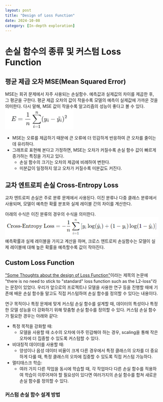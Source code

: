 ```yaml
---
layout: post
title: "Design of Loss Function"
date: 2024-10-08
category: [In-depth exploration]
---
```


# 손실 함수의 종류 및 커스텀 Loss Function

## 평균 제곱 오차 MSE(Mean Squared Error)

MSE는 회귀 문제에서 자주 사용되는 손실함수. 예측값과 실제값의 차이를 제곱한 후, 그 평균을 구한다. 평균 제곱 오차의 값이 작을수록 모델의 예측이 실제값에 가까운 것을 의미한다. 다시 말해, MSE 값이 작을수록 알고리즘의 성능이 좋다고 볼 수 있다.
<img src='/public/img/241008/MSE.png' alt='Equation of MSE'>

- MSE는 오류를 제곱하기 때문에 큰 오류에 더 민감하게 반응하여 큰 오차를 줄이는 데 유리하다.
- 그래프로 표현해 본다고 가정하면, MSE는 오차가 커질수록 손실 함수 값이 빠르게 증가하는 특징을 가지고 있다.
  - 손실 함수의 크기는 오차의 제곱에 비례하여 변한다.
  - 미분값이 일정하지 않고 오차가 커질수록 미분값도 커진다.

## 교차 엔트로피 손실 Cross-Entropy Loss

교차 엔트로피 손실은 주로 분류 문제에서 사용된다. 이진 분류나 다중 클래스 분류에서 사용되며, 모델이 예측한 확률 분포와 실제 레이블 간의 차이를 계산한다.

아래의 수식은 이진 분류의 경우의 수식을 의미한다.
<img src='/public/img/241008/Cross-Entropy Loss.png' alt='Equation of Cross-Entropy Loss'>
예측확률과 실제 레이블을 가지고 계산을 하며, 크로스 엔트로피 손실함수는 모델이 실제 레이블에 대해 높은 확률을 예측할수록 값이 작아진다.

## Custom Loss Function

<a href='https://www.ine.pt/revstat/pdf/rs070102.pdf'>"Some Thoughts about the design of Loss Function"</a>이라는 제목의 논문에 "there is no need to stick to "standard" loss function such as the L2-loss"라는 문장이 있었다. 우리가 앞으로의 프로젝트나 모델을 사용한 연구 등을 진행할 때에 기존에 배운 손실 함수들 말고도 직접 커스텀하여 손실 함수를 정의할 수 있다는 내용이다.

연구 목적이나 특정 문제에 맞게 커스텀 손실 함수를 설계할 때, 데이터의 특성이나 특정한 모델 성능을 더 강화하기 위해 맞춤형 손실 함수를 정의할 수 있다. 커스텀 손실 함수가 필요한 경우는 아래와 같다:

- 특정 목적을 강화할 때:
  - 모델을 사용할 때 소수의 오차에 아주 민감해야 하는 경우, scaling을 통해 작은 오차에 더 집중할 수 있도록 커스텀할 수 있다.
- 비대칭적 데이터를 사용할 때:
  - 양성이나 음성 데이터 비율이 크게 다른 경우에서 특정 클래스의 오차를 더 중요하게 다룰 때, 특정 클래스의 오차에 집중할 수 있도록 직접 커스텀 가능하다.
- 멀티태스크 학습:
  - 여러 가지 다른 작업을 동시에 학습할 때, 각 작업마다 다른 손실 함수를 적용하여 학습이 이루어져야 할 필요성이 있다면 여러가지의 손실 함수를 합쳐 새로운 손실 함수를 정의할 수 있다.

### 커스텀 손실 함수 설계 방법
